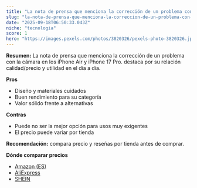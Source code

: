 ```yaml
---
title: "La nota de prensa que menciona la corrección de un problema con la cámara en los iPhone Air y iPhone 17 Pro."
slug: "la-nota-de-prensa-que-menciona-la-correccion-de-un-problema-con-la-camara-en-los"
date: "2025-09-18T06:50:33.043Z"
niche: "tecnologia"
score: 1
hero: "https://images.pexels.com/photos/3820326/pexels-photo-3820326.jpeg?auto=compress&cs=tinysrgb&fit=crop&h=627&w=1200&auto=compress&cs=tinysrgb&w=1200&h=675&fit=crop"
---
```


**Resumen:** La nota de prensa que menciona la corrección de un problema con la cámara en los iPhone Air y iPhone 17 Pro. destaca por su relación calidad/precio y utilidad en el día a día.

**Pros**
- Diseño y materiales cuidados
- Buen rendimiento para su categoría
- Valor sólido frente a alternativas

**Contras**
- Puede no ser la mejor opción para usos muy exigentes
- El precio puede variar por tienda

**Recomendación:** compara precio y reseñas por tienda antes de comprar.

**Dónde comparar precios**
- [Amazon (ES)](https://www.amazon.es/s?k=La%20nota%20de%20prensa%20que%20menciona%20la%20correcci%C3%B3n%20de%20un%20problema%20con%20la%20c%C3%A1mara%20en%20los%20iPhone%20Air%20y%20iPhone%2017%20Pro.&tag=teknovashop25-21)
- [AliExpress](https://www.aliexpress.com/wholesale?SearchText=La%20nota%20de%20prensa%20que%20menciona%20la%20correcci%C3%B3n%20de%20un%20problema%20con%20la%20c%C3%A1mara%20en%20los%20iPhone%20Air%20y%20iPhone%2017%20Pro.)
- [SHEIN](https://www.shein.com/pdsearch/La%20nota%20de%20prensa%20que%20menciona%20la%20correcci%C3%B3n%20de%20un%20problema%20con%20la%20c%C3%A1mara%20en%20los%20iPhone%20Air%20y%20iPhone%2017%20Pro.)